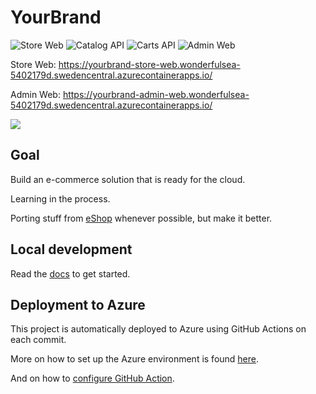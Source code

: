 # YourBrand

![Store Web](https://github.com/marinasundstrom/yourbrand/actions/workflows/build-and-deploy-store-web.yaml/badge.svg)
![Catalog API](https://github.com/marinasundstrom/yourbrand/actions/workflows/build-and-deploy-catalog-api.yaml/badge.svg)
![Carts API](https://github.com/marinasundstrom/yourbrand/actions/workflows/build-and-deploy-carts-api.yaml/badge.svg)
![Admin Web](https://github.com/marinasundstrom/yourbrand/actions/workflows/build-and-deploy-admin-web.yaml/badge.svg)

Store Web: https://yourbrand-store-web.wonderfulsea-5402179d.swedencentral.azurecontainerapps.io/

Admin Web: https://yourbrand-admin-web.wonderfulsea-5402179d.swedencentral.azurecontainerapps.io/

<img src="screenshot.png" style="max-height: 600px" />

## Goal

Build an e-commerce solution that is ready for the cloud.

Learning in the process.

Porting stuff from [eShop](https://github.com/marinasundstrom/eShop) whenever possible, but make it better.

## Local development

Read the [docs](docs/development/getting-started.md) to get started.

## Deployment to Azure

This project is automatically deployed to Azure using GitHub Actions on each commit.

More on how to set up the Azure environment is found [here](docs/azure/README.md).

And on how to [configure GitHub Action](docs/github/actions.md).
